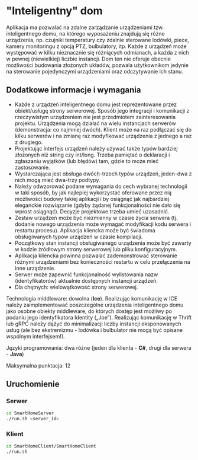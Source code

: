 # "Inteligentny" dom

Aplikacja ma pozwalać na zdalne zarządzanie urządzeniami tzw. inteligentnego domu, na którego wyposażeniu znajdują się różne urządzenia, np. czujniki temperatury czy zdalnie sterowane lodówki, piece, kamery monitoringu z opcją PTZ, bulbulatory, itp. Każde z urządzeń może występować w kilku nieznacznie się różniących odmianach, a każda z nich w pewnej (niewielkiej) liczbie instancji. Dom ten nie oferuje obecnie możliwości budowania złożonych układów, pozwala użytkownikom jedynie na sterowanie pojedynczymi urządzeniami oraz odczytywanie ich stanu.

## Dodatkowe informacje i wymagania
- Każde z urządzeń inteligentnego domu jest reprezentowane przez obiekt/usługę strony serwerowej. Sposób jego integracji i komunikacji z rzeczywistym urządzeniem nie jest przedmiotem zainteresowania projektu. Urządzenia mogą działać na wielu instancjach serwerów (demonstracja: co najmniej dwóch). Klient może na raz podłączać się do kilku serwerów i na zmianę raz modyfikować urządzenia z jednego a raz z drugiego.
- Projektując interfejs urządzeń należy używać także typów bardziej złożonych niż string czy int/long. Trzeba pamiętać o deklaracji i zgłaszaniu wyjątków (lub błędów) tam, gdzie to może mieć zastosowanie.
- Wystarczająca jest obsługa dwóch-trzech typów urządzeń, jeden-dwa z nich mogą mieć dwa-trzy podtypy. 
- Należy odwzorować podane wymagania do cech wybranej technologii w taki sposób, by jak najlepiej wykorzystać oferowane przez nią możliwości budowy takiej aplikacji i by osiągnąć jak najbardziej eleganckie rozwiązanie (gdyby żądanej funkcjonalności nie dało się wprost osiągnąć). Decyzje projektowe trzeba umieć uzasadnić.
- Zestaw urządzeń może być niezmienny w czasie życia serwera (tj. dodanie nowego urządzenia może wymagać modyfikacji kodu serwera i restartu procesu). Aplikacja kliencka może być świadoma obsługiwanych typów urządzeń w czasie kompilacji.
- Początkowy stan instancji obsługiwanego urządzenia może być zawarty w kodzie źródłowym strony serwerowej lub pliku konfiguracyjnym.
- Aplikacja kliencka powinna pozwalać zademonstrować sterowanie różnymi urządzeniami bez konieczności restartu w celu przełączenia na inne urządzenie.
- Serwer może zapewnić funkcjonalność wylistowania nazw (identyfikatorów) aktualnie dostępnych instancji urządzeń.
- Dla chętnych: wielowątkowość strony serwerowej.

Technologia middleware: dowolna (**Ice**). Realizując komunikację w ICE należy zaimplementować poszczególne urządzenia inteligentnego domu jako osobne obiekty middleware, do których dostęp jest możliwy po podaniu jego identyfikatora Identity („Joe”). Realizując komunikację w Thrift lub gRPC należy dążyć do minimalizacji liczby instancji eksponowanych usług (ale bez ekstremizmu - lodówka i bulbulator nie mogą być opisane wspólnym interfejsem!).

Języki programowania: dwa różne (jeden dla klienta - **C#**, drugi dla serwera - **Java**)

Maksymalna punktacja: 12

## Uruchomienie
### Serwer
```bash
cd SmartHomeServer
./run.sh <server_id>
```

### Klient
```bash
cd SmartHomeClient/SmartHomeClient
./run.sh
```
